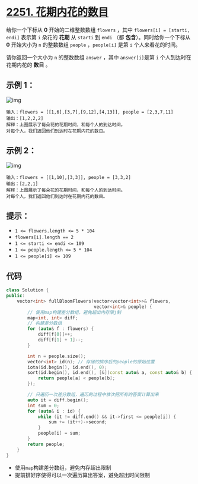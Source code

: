 # [2251. 花期内花的数目](https://leetcode.cn/problems/number-of-flowers-in-full-bloom/)

给你一个下标从 **0** 开始的二维整数数组 `flowers` ，其中 `flowers[i] = [starti, endi]` 表示第 `i` 朵花的 **花期** 从 `starti` 到 `endi` （都 **包含**）。同时给你一个下标从 **0** 开始大小为 `n` 的整数数组 `people` ，`people[i]` 是第 `i` 个人来看花的时间。

请你返回一个大小为 `n` 的整数数组 `answer` ，其中 `answer[i]`是第 `i` 个人到达时在花期内花的 **数目** 。

## **示例 1：**

![img](https://gitee.com/chen-houchao/images/raw/master/img/20250303150115858.jpeg)

```
输入：flowers = [[1,6],[3,7],[9,12],[4,13]], people = [2,3,7,11]
输出：[1,2,2,2]
解释：上图展示了每朵花的花期时间，和每个人的到达时间。
对每个人，我们返回他们到达时在花期内花的数目。
```

## **示例 2：**

![img](https://gitee.com/chen-houchao/images/raw/master/img/20250303150114274.jpeg)

```
输入：flowers = [[1,10],[3,3]], people = [3,3,2]
输出：[2,2,1]
解释：上图展示了每朵花的花期时间，和每个人的到达时间。
对每个人，我们返回他们到达时在花期内花的数目。
```

## **提示：**

- `1 <= flowers.length <= 5 * 104`
- `flowers[i].length == 2`
- `1 <= starti <= endi <= 109`
- `1 <= people.length <= 5 * 104`
- `1 <= people[i] <= 109`

## 代码

```cpp
class Solution {
public:
    vector<int> fullBloomFlowers(vector<vector<int>>& flowers,
                                 vector<int>& people) {
        // 使用map构建差分数组，避免超出内存限j制
        map<int, int> diff;
        // 构建差分数组
        for (auto& f : flowers) {
            diff[f[0]]++;
            diff[f[1] + 1]--;
        }

        int n = people.size();
        vector<int> id(n); // 存储的排序后的people的原始位置
        iota(id.begin(), id.end(), 0);
        sort(id.begin(), id.end(), [&](const auto& a, const auto& b) {
            return people[a] < people[b];
        });

        // 只遍历一次差分数组，遍历的过程中依次把所有的答案计算出来
        auto it = diff.begin();
        int sum = 0;
        for (auto& i : id) {
            while (it != diff.end() && it->first <= people[i]) {
                sum += (it++)->second;
            }
            people[i] = sum;
        }
        return people;
    }
}
```

- 使用`map`构建差分数组，避免内存超出限制
- 提前排好序使得可以一次遍历算出答案，避免超出时间限制